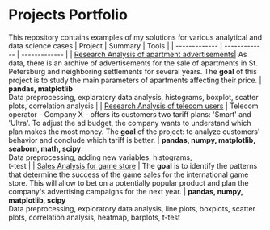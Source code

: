 # Projects Portfolio
This repository contains examples of my solutions for various analytical and data science cases
| Project | Summary | Tools |
| ------------- | ------------- | ------------- |
| [Research Analysis of apartment advertisements](https://github.com/Nicole0608/Projects_Portfolio/blob/main/Projects/Apartments_Project.ipynb)| As data, there is an archive of advertisements for the sale of apartments in St. Petersburg and neighboring settlements for several years. The **goal** of this project is to study the main parameters of apartments affecting their price. | **pandas, matplotlib** <br /> Data preprocessing, explaratory data analysis, histograms, boxplot, scatter plots, correlation analysis |
| [Research Analysis of telecom users](https://github.com/Nicole0608/Projects_Portfolio/blob/main/Projects/Tariffs_Project.ipynb)  | Telecom operator - Company X - offers its customers two tariff plans: 'Smart' and 'Ultra'. To adjust the ad budget, the company wants to understand which plan makes the most money. The **goal** of the project: to analyze customers' behavior and conclude which tariff is better.  | **pandas, numpy, matplotlib, seaborn, math, scipy** <br />  Data preprocessing, adding new variables, histograms, <br /> t-test |
| [Sales Analysis for game store](https://github.com/Nicole0608/Projects_Portfolio/blob/main/Projects/Sales%20Analysis.ipynb)  | The **goal** is to identify the patterns that determine the success of the game sales for the international game store. This will allow to bet on a potentially popular product and plan the company's advertising campaigns for the next year.  | **pandas, numpy, matplotlib, scipy** <br /> Data preprocessing, exploratory data analysis, line plots, boxplots, scatter plots, correlation analysis, heatmap, barplots, t-test
